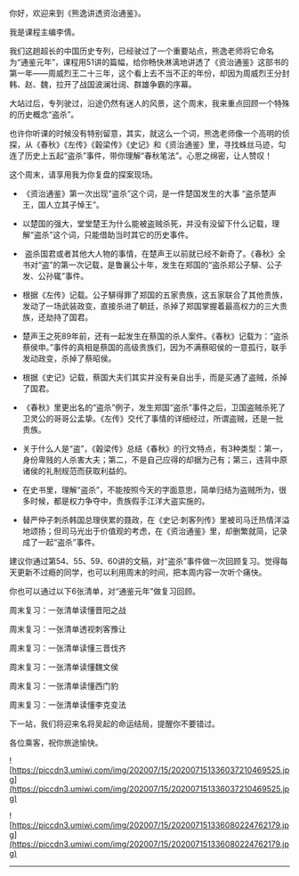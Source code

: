 你好，欢迎来到《熊逸讲透资治通鉴》。

我是课程主编李倩。

我们这趟超长的中国历史专列，已经驶过了一个重要站点，熊逸老师将它命名为“通鉴元年”，课程用51讲的篇幅，给你畅快淋漓地讲透了《资治通鉴》这部书的第一年——周威烈王二十三年，这个看上去不当不正的年份，却因为周威烈王分封韩、赵、魏，拉开了战国波澜壮阔、群雄争霸的序幕。

大站过后，专列驶过，沿途仍然有迷人的风景，这个周末，我来重点回顾一个特殊的历史概念“盗杀”。

也许你听课的时候没有特别留意，其实，就这么一个词，熊逸老师像一个高明的侦探，从《春秋》《左传》《穀梁传》《史记》和《资治通鉴》里，寻找蛛丝马迹，勾连了历史上五起“盗杀”事件，带你理解“春秋笔法”。心思之绵密，让人赞叹！

这个周末，请享用我为你复盘的探案现场。

* 《资治通鉴》第一次出现“盗杀”这个词，是一件楚国发生的大事 “盗杀楚声王，国人立其子悼王”。

* 以楚国的强大，堂堂楚王为什么能被盗贼杀死，并没有没留下什么记载，理解“盗杀”这个词，只能借助当时其它的历史事件。

*  盗杀国君或者其他大人物的事情，在楚声王以前就已经不新奇了。《春秋》全书对“盗”的第一次记载，是鲁襄公十年，发生在郑国的“盗杀郑公子騑、公子发、公孙辄”事件。

* 根据《左传》记载。公子騑得罪了郑国的五家贵族，这五家联合了其他贵族，发动了一场武装政变，直接杀进了朝廷，杀掉了郑国掌握着最高权力的三大贵族，还劫持了国君。

* 楚声王之死89年前，还有一起发生在蔡国的杀人案件。《春秋》记载为：“盗杀蔡侯申。”事件的真相是蔡国的高级贵族们，因为不满蔡昭侯的一意孤行，联手发动政变，杀掉了蔡昭侯。

* 根据《史记》记载，蔡国大夫们其实并没有亲自出手，而是买通了盗贼，杀掉了国君。

* 《春秋》里更出名的“盗杀”例子，发生郑国“盗杀”事件之后，卫国盗贼杀死了卫灵公的哥哥公孟挚。《左传》交代了事情的详细经过，所谓盗贼，还是一批贵族。

* 关于什么人是“盗”，《穀梁传》总结《春秋》的行文特点，有3种类型：第一，身份卑贱的人杀害大夫；第二，不是自己应得的却据为己有；第三，违背中原诸侯的礼制规范而获取利益的。

* 在史书里，理解“盗杀”，不能按照今天的字面意思，简单归结为盗贼所为，很多时候，都是权力争夺中，贵族假手江洋大盗实施的。

* 替严仲子刺杀韩国总理侠累的聂政，在《史记·刺客列传》里被司马迁热情洋溢地颂扬；但司马光出于价值观的考虑，在《资治通鉴》里，却删繁就简，记录成了一起“盗杀”事件。

建议你通过第54、55、59、60讲的文稿，对“盗杀”事件做一次回顾复习。觉得每天更新不过瘾的同学，也可以利用周末的时间，把本周内容一次听个痛快。

你也可以通过以下6张清单，对“通鉴元年”做复习回顾。

周末复习：一张清单读懂晋阳之战

周末复习：一张清单透视刺客豫让

周末复习：一张清单读懂三晋伐齐

周末复习：一张清单读懂魏文侯

周末复习：一张清单读懂西门豹

周末复习：一张清单读懂李克变法

下一站，我们将迎来名将吴起的命运结局，提醒你不要错过。

各位乘客，祝你旅途愉快。

![https://piccdn3.umiwi.com/img/202007/15/202007151336037210469525.jpg](https://piccdn3.umiwi.com/img/202007/15/202007151336037210469525.jpg)

![https://piccdn3.umiwi.com/img/202007/15/202007151336080224762179.jpg](https://piccdn3.umiwi.com/img/202007/15/202007151336080224762179.jpg)

---
